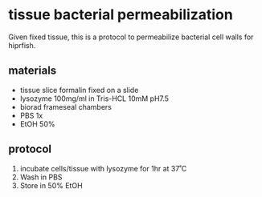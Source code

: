 # tissue bacterial permeabilization
Given fixed tissue, this is a protocol to permeabilize bacterial cell walls for hiprfish.

## materials
- tissue slice formalin fixed on a slide
- lysozyme 100mg/ml in Tris-HCL 10mM pH7.5
- biorad frameseal chambers
- PBS 1x
- EtOH 50%

## protocol
1. incubate cells/tissue with lysozyme for 1hr at 37˚C
2. Wash in PBS
3. Store in 50% EtOH

